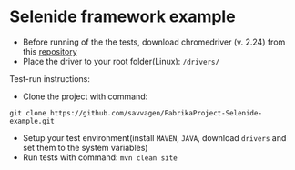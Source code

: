 # Selenide framework example
 
  - Before running of the the tests, download chromedriver (v. 2.24) from this [repository]("https://chromedriver.storage.googleapis.com/index.html?path=2.24/")
  - Place the driver to your root folder(Linux): ``` /drivers/ ```
  
  Test-run instructions:
   - Clone the project with command:
   ```
   git clone https://github.com/savvagen/FabrikaProject-Selenide-example.git
   ```
   - Setup your test environment(install `MAVEN`, `JAVA`, download `drivers` and set them to the system variables)
   - Run tests with command:
    ```
    mvn clean site
    ```
 